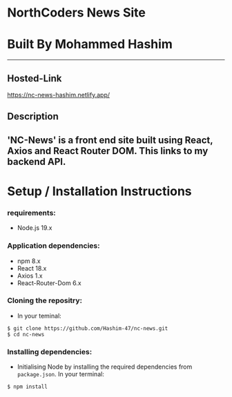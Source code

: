 # **NorthCoders News Site**

# **Built By Mohammed Hashim**

---

## **Hosted-Link**

https://nc-news-hashim.netlify.app/

## **Description**

## 'NC-News' is a front end site built using React, Axios and React Router DOM. This links to my backend API.

# **Setup / Installation Instructions**

### **requirements:**

- Node.js 19.x

### **Application dependencies:**


- npm 8.x
- React 18.x
- Axios 1.x
- React-Router-Dom 6.x
  
  
### **Cloning the repositry:**
- In your teminal:
```
$ git clone https://github.com/Hashim-47/nc-news.git
$ cd nc-news
```
### **Installing dependencies:**
- Initialising Node by installing the required dependencies from `package.json`. In your terminal:
```
$ npm install
```
